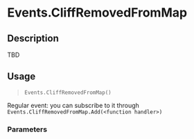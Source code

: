 # Events.CliffRemovedFromMap
## Description
TBD

## Usage
> `Events.CliffRemovedFromMap()`

Regular event: you can subscribe to it through `Events.CliffRemovedFromMap.Add(<function handler>)`

### Parameters
